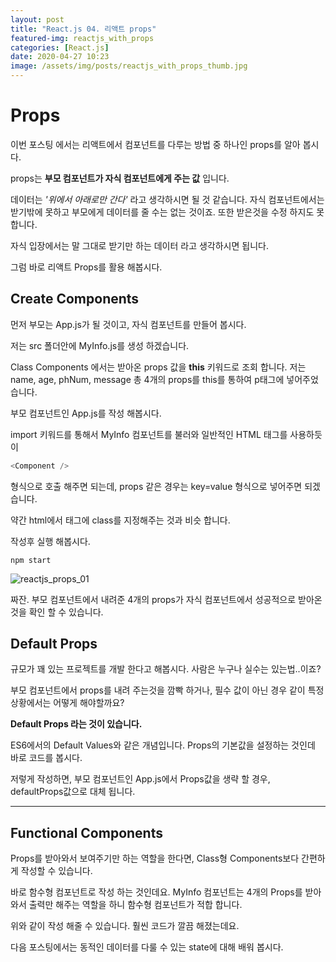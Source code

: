 ```yaml
---
layout: post
title: "React.js 04. 리액트 props"
featured-img: reactjs_with_props
categories: [React.js]
date: 2020-04-27 10:23
image: /assets/img/posts/reactjs_with_props_thumb.jpg
---
```


# Props

이번 포스팅 에서는 리액트에서 컴포넌트를 다루는 방법 중 하나인 props를 알아 봅시다.

props는 <b>부모 컴포넌트가 자식 컴포넌트에게 주는 값</b> 입니다.

데이터는 <i>'위에서 아래로만 간다'</i> 라고 생각하시면 될 것 같습니다.
자식 컴포넌트에서는 받기밖에 못하고 부모에게 데이터를 줄 수는 없는 것이죠. 또한 받은것을 수정 하지도 못합니다.

자식 입장에서는 말 그대로 받기만 하는 데이터 라고 생각하시면 됩니다.

그럼 바로 리액트 Props를 활용 해봅시다.

## Create Components

먼저 부모는 App.js가 될 것이고, 자식 컴포넌트를 만들어 봅시다.

저는 src 폴더안에 MyInfo.js를 생성 하겠습니다.

<script src="https://gist.github.com/gwanwoodev/4113f9243670e9f1c50ec897c74a638a.js"></script>

Class Components 에서는 받아온 props 값을 <b>this</b> 키워드로 조회 합니다. 저는 name, age, phNum, message 총 4개의 props를 this를 통하여 p태그에 넣어주었습니다.

부모 컴포넌트인 App.js를 작성 해봅시다.

<script src="https://gist.github.com/gwanwoodev/47467fca807bd1b84fa8b445107fc1c2.js"></script>

import 키워드를 통해서 MyInfo 컴포넌트를 불러와 일반적인 HTML 태그를 사용하듯이 

```javascript
<Component />
```

형식으로 호출 해주면 되는데, props 같은 경우는 key=value 형식으로 넣어주면 되겠습니다.

약간 html에서 태그에 class를 지정해주는 것과 비슷 합니다.

작성후 실행 해봅시다.

```terminal
npm start
```

![reactjs_props_01](https://gwanwoodev.github.io/assets/upload/reactjs_props_01.jpg)

짜잔. 부모 컴포넌트에서 내려준 4개의 props가 자식 컴포넌트에서 성공적으로 받아온것을 확인 할 수 있습니다.

## Default Props

규모가 꽤 있는 프로젝트를 개발 한다고 해봅시다. 사람은 누구나 실수는 있는법..이죠?

부모 컴포넌트에서 props를 내려 주는것을 깜빡 하거나, 필수 값이 아닌 경우 같이 특정 상황에서는 어떻게 해야할까요?

<b>Default Props 라는 것이 있습니다.</b>

ES6에서의 Default Values와 같은 개념입니다. Props의 기본값을 설정하는 것인데 바로 코드를 봅시다.

<script src="https://gist.github.com/gwanwoodev/69433cd217e4af1a421db5e5972c0080.js"></script>

저렇게 작성하면, 부모 컴포넌트인 App.js에서 Props값을 생략 할 경우, defaultProps값으로 대체 됩니다.

***

## Functional Components

Props를 받아와서 보여주기만 하는 역할을 한다면, Class형 Components보다 간편하게 작성할 수 있습니다.

바로 함수형 컴포넌트로 작성 하는 것인데요. MyInfo 컴포넌트는 4개의 Props를 받아와서 출력만 해주는 역할을 하니 함수형 컴포넌트가 적합 합니다. 

<script src="https://gist.github.com/gwanwoodev/54ed30c075b8af18ddaeef8bc05d2265.js"></script>

위와 같이 작성 해줄 수 있습니다. 훨씬 코드가 깔끔 해졌는데요.

다음 포스팅에서는 동적인 데이터를 다룰 수 있는 state에 대해 배워 봅시다.
